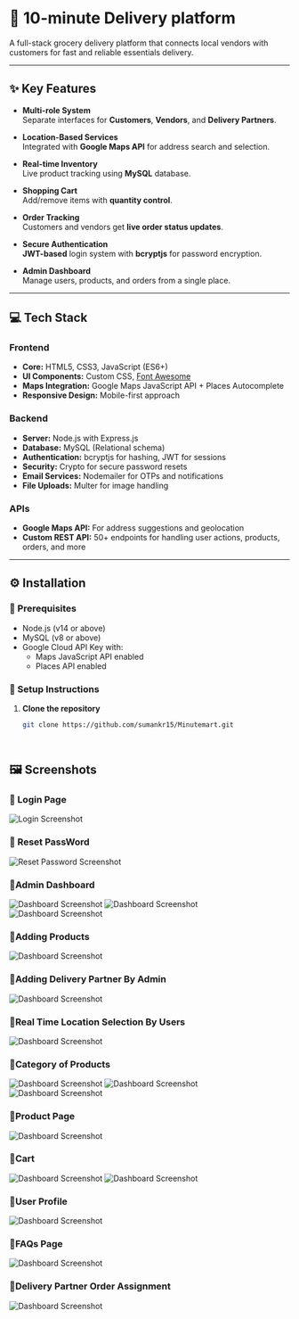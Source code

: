 # 🛒 10-minute Delivery platform

A full-stack grocery delivery platform that connects local vendors with customers for fast and reliable essentials delivery.

---

## ✨ Key Features

- **Multi-role System**  
  Separate interfaces for **Customers**, **Vendors**, and **Delivery Partners**.

- **Location-Based Services**  
  Integrated with **Google Maps API** for address search and selection.

- **Real-time Inventory**  
  Live product tracking using **MySQL** database.

- **Shopping Cart**  
  Add/remove items with **quantity control**.

- **Order Tracking**  
  Customers and vendors get **live order status updates**.

- **Secure Authentication**  
  **JWT-based** login system with **bcryptjs** for password encryption.

- **Admin Dashboard**  
  Manage users, products, and orders from a single place.

---

## 💻 Tech Stack

### Frontend

- **Core:** HTML5, CSS3, JavaScript (ES6+)
- **UI Components:** Custom CSS, [Font Awesome](https://fontawesome.com/)
- **Maps Integration:** Google Maps JavaScript API + Places Autocomplete
- **Responsive Design:** Mobile-first approach

### Backend

- **Server:** Node.js with Express.js
- **Database:** MySQL (Relational schema)
- **Authentication:** bcryptjs for hashing, JWT for sessions
- **Security:** Crypto for secure password resets
- **Email Services:** Nodemailer for OTPs and notifications
- **File Uploads:** Multer for image handling

### APIs

- **Google Maps API:** For address suggestions and geolocation
- **Custom REST API:** 50+ endpoints for handling user actions, products, orders, and more

---

## ⚙️ Installation

### 🔧 Prerequisites

- Node.js (v14 or above)
- MySQL (v8 or above)
- Google Cloud API Key with:
  - Maps JavaScript API enabled
  - Places API enabled

### 🚀 Setup Instructions

1. **Clone the repository**
   ```bash
   git clone https://github.com/sumankr15/Minutemart.git

    
## 🖼️ Screenshots
### 🔐 Login Page
![Login Screenshot](1.png)

### 🔐 Reset PassWord
![Reset Password Screenshot](2.png)

### 🧾Admin Dashboard
![Dashboard Screenshot](14.png)
![Dashboard Screenshot](15.png)
![Dashboard Screenshot](16.png)

### 🧾Adding Products 
![Dashboard Screenshot](17.png)


### 🧾Adding Delivery Partner By Admin
![Dashboard Screenshot](19.png)

### 🧾Real Time Location Selection By Users
![Dashboard Screenshot](3.png)

### 🧾Category of Products
![Dashboard Screenshot](7.png)
![Dashboard Screenshot](8.png)
![Dashboard Screenshot](9.png)

### 🧾Product Page
![Dashboard Screenshot](11.png)

### 🧾Cart
![Dashboard Screenshot](5.png)
![Dashboard Screenshot](12.png)

### 🧾User Profile 
![Dashboard Screenshot](4.png)

### 🧾FAQs Page
![Dashboard Screenshot](10.png)

### 🧾Delivery Partner Order Assignment
![Dashboard Screenshot](18.png)


 

